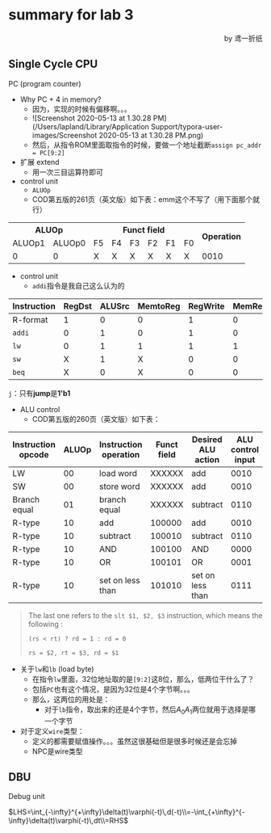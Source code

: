 # summary for lab 3

<p align="right">by 鸢一折纸</p>

## Single Cycle CPU

PC (program counter)

- Why PC + 4 in memory?
	- 因为，实现的时候有偏移啊。。。
	- ![Screenshot 2020-05-13 at 1.30.28 PM](/Users/lapland/Library/Application Support/typora-user-images/Screenshot 2020-05-13 at 1.30.28 PM.png)
	- 然后，从指令ROM里面取指令的时候，要做一个地址截断`assign pc_addr = PC[9:2]`
- 扩展 extend
	- 用一次三目运算符即可
- control unit
	- `ALUOp`
	- COD第五版的261页（英文版）如下表：emm这个不写了（用下面那个就行）

<table>
    <tr>
        <th colspan="2">ALUOp</th>
        <th colspan="6">Funct field</th>
        <th rowspan="2">Operation</th>
    </tr>
    <tr>
        <td>ALUOp1</td>
        <td>ALUOp0</td>
        <td>F5</td>
        <td>F4</td>
        <td>F3</td>
        <td>F2</td>
        <td>F1</td>
        <td>F0</td>
    </tr>
    <tr>
        <td>0</td>
        <td>0</td>
        <td>X</td>
        <td>X</td>
        <td>X</td>
        <td>X</td>
        <td>X</td>
        <td>X</td>
        <td>0010</td>
    </tr>
</table>

- control unit
	- `addi`指令是我自己这么认为的

| Instruction | RegDst | ALUSrc | MemtoReg | RegWrite | MemRead | MemWrite | Branch | ALUOp |
| ----------- | ------ | ------ | -------- | -------- | ------- | -------- | ------ | ----- |
| R-format    | 1      | 0      | 0        | 1        | 0       | 0        | 0      | 10    |
| `addi`      | 0      | 1      | 0        | 1        | 0       | 0        | 0      | 00    |
| `lw`        | 0      | 1      | 1        | 1        | 1       | 0        | 0      | 00    |
| `sw`        | X      | 1      | X        | 0        | 0       | 1        | 0      | 00    |
| `beq`       | X      | 0      | X        | 0        | 0       | 0        | 1      | 01    |

`j`：只有**jump**是**1'b1**


- ALU control
	- COD第五版的260页（英文版）如下表：

|Instruction opcode|ALUOp|Instruction operation|Funct field|Desired ALU action|ALU control input|
|-|-|-|-|-|-|
|LW|00|load word|XXXXXX|add|0010|
|SW|00|store word|XXXXXX|add|0010|
|Branch equal|01|branch equal|XXXXXX|subtract|0110|
|R-type|10|add|100000|add|0010|
|R-type|10|subtract|100010|subtract|0110|
|R-type|10|AND|100100|AND|0000|
|R-type|10|OR|100101|OR|0001|
|R-type|10|set on less than|101010|set on less than|0111|

> The last one refers to the `slt $1, $2, $3` instruction, which means the following :
>
> `(rs < rt) ? rd = 1 : rd = 0`
>
> `rs = $2, rt = $3, rd = $1`

- 关于`lw`和`lb` (load byte)
	- 在指令`lw`里面，32位地址取的是`[9:2]`这8位，那么，低两位干什么了？
	- 包括`PC`也有这个情况，是因为32位是4个字节啊。。。
	- 那么，这两位的用处是：
		- 对于`lb`指令，取出来的还是4个字节，然后$A_0A_1$两位就用于选择是哪一个字节
- 对于定义`wire`类型：
	- 定义的都需要赋值操作。。。虽然这很基础但是很多时候还是会忘掉
	- NPC是wire类型

## DBU

Debug unit

$LHS=\int_{-\infty}^{+\infty}\delta(t)\varphi(-t)\,d(-t)\\=-\int_{+\infty}^{-\infty}\delta(t)\varphi(-t)\,dt\\=RHS$

